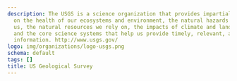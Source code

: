 ```yaml
---
description: The USGS is a science organization that provides impartial information
  on the health of our ecosystems and environment, the natural hazards that threaten
  us, the natural resources we rely on, the impacts of climate and land-use change,
  and the core science systems that help us provide timely, relevant, and useable
  information. http://www.usgs.gov/
logo: img/organizations/logo-usgs.png
schema: default
tags: []
title: US Geological Survey
---
```

